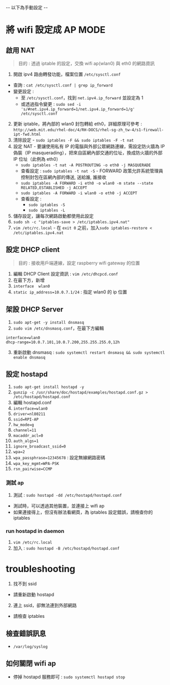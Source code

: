 

-- 以下為手動設定 --

# 將 wifi 設定成 AP MODE

## 啟用 NAT
> 目的 : 透過 iptable 的設定，交換 wifi ap(wlan0) 與 eth0 的網路資訊

1. 開啟 ipv4 路由轉發功能，檔案位置 `/etc/sysctl.conf`
  - 查詢 : `cat /etc/sysctl.conf | grep ip_forward`
  - 變更設定 : 
    - 至 `/etc/sysctl.conf`，找到 `net.ipv4.ip_forward` 並設定為 1
    - 或透過指令變更 : `sudo sed -i 's/#net.ipv4.ip_forward=1/net.ipv4.ip_forward=1/g' /etc/sysctl.conf`
2. 更新 iptable，將內部的 wlan0 封包轉給 eth0，詳細原理可參考 : `http://web.mit.edu/rhel-doc/4/RH-DOCS/rhel-sg-zh_tw-4/s1-firewall-ipt-fwd.html`
  1. 清除設定
    - `sudo iptables -F && sudo iptables -F -t nat`
  2. 設定 NAT
    - 要讓使用私有 IP 的電腦與外部公眾網路連線，需設定防火牆為 IP 偽裝（IP masquerading），把來自區網內部交通的位址，換成防火牆的外部 IP 位址（此例為 eth0）
      - `sudo iptables -t nat -A POSTROUTING -o eth0 -j MASQUERADE`
      - 查看設定 : `sudo iptables -t nat -S`
    - FORWARD 政策允許系統管理員控制封包在區網內部的傳送, 送給誰, 誰接收
      - `sudo iptables -A FORWARD -i eth0 -o wlan0 -m state --state RELATED,ESTABLISHED -j ACCEPT`
      - `sudo iptables -A FORWARD -i wlan0 -o eth0 -j ACCEPT`
      - 查看設定 : 
        - `sudo iptables -S`
        - `sudo iptables -L`
3. 儲存設定，讓每次網路啟動都使用此設定
  1. `sudo sh -c "iptables-save > /etc/iptables.ipv4.nat"`
  2. `vim /etc/rc.local`
    - 在 `exit 0` 之前，加入`sudo iptables-restore < /etc/iptables.ipv4.nat`


## 設定 DHCP client
> 目的 : 接收用戶端連線，設定 raspberry wifi gateway 的位置

1. 編輯 DHCP Client 設定資訊 : `vim /etc/dhcpcd.conf`
2. 在最下方，新增
  1. `interface  wlan0`
  2. `static ip_address=10.0.7.1/24` : 指定 wlan0 的 ip 位置

## 架設 DHCP Server
1. `sudo apt-get -y install dnsmasq`
2. `sudo vim /etc/dnsmasq.conf`，在最下方編輯
```
interface=wlan0
dhcp-range=10.0.7.101,10.0.7.200,255.255.255.0,12h
```
3. 重新啟動 dnsmasq : `sudo systemctl restart dnsmasq && sudo systemctl enable dnsmasq`

## 設定 hostapd

1. `sudo apt-get install hostapd -y`
2. `gunzip -c /usr/share/doc/hostapd/examples/hostapd.conf.gz > /etc/hostapd/hostapd.conf`
3. 編輯 hostapd.conf
  1. `interface=wlan0`
  2. `driver=nl80211`
  3. `ssid=RPI-AP`
  4. `hw_mode=g`
  5. `channel=11`
  6. `macaddr_acl=0`
  7. `auth_algs=1`
  8. `ignore_broadcast_ssid=0`
  9. `wpa=2`
  10. `wpa_passphrase=12345678` : 設定無線網路密碼
  11. `wpa_key_mgmt=WPA-PSK`
  13. `rsn_pairwise=CCMP`
  
### 測試 ap
1. 測試 : `sudo hostapd -dd /etc/hostapd/hostapd.conf`
  - 測試時，可以透過其他裝置，並連接上 wifi ap
  - 如果連接得上，但沒有辦法看網頁，為 iptables 設定錯誤，請檢查你的 iptables

### run hostapd in daemon
1. `vim /etc/rc.local`
2. 加入 : `sudo hostapd -B /etc/hostapd/hostapd.conf`

# troubleshooting

1. 找不到 ssid
  - 請重新啟動 hostapd
2. 連上 ssid，卻無法連到外部網路
  - 請檢查 iptables

## 檢查錯誤訊息
- `/var/log/syslog`

## 如何關閉 wifi ap
- 停掉 hostapd 服務即可 : `sudo systemctl hostapd stop`